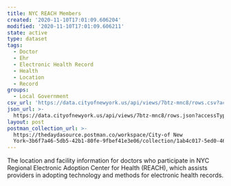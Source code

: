 ```yaml
---
title: NYC REACH Members
created: '2020-11-10T17:01:09.606204'
modified: '2020-11-10T17:01:09.606211'
state: active
type: dataset
tags:
  - Doctor
  - Ehr
  - Electronic Health Record
  - Health
  - Location
  - Record
groups:
  - Local Government
csv_url: 'https://data.cityofnewyork.us/api/views/7btz-mnc8/rows.csv?accessType=DOWNLOAD'
json_url: >-
  https://data.cityofnewyork.us/api/views/7btz-mnc8/rows.json?accessType=DOWNLOAD
layout: post
postman_collection_url: >-
  https://thedaydasource.postman.co/workspace/City-of New
  York~3b6f7a46-5db5-42b1-80fe-9fbef41e3e06/collection/1ab4c017-5ed0-4659-add1-92b99195ba33
---
```

The location and facility information for doctors who participate in NYC Regional Electronic Adoption Center for Health (REACH), which assists providers in adopting technology and methods for electronic health records.
